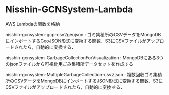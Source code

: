 # Nisshin-GCNSystem-Lambda
AWS Lambdaの関数を格納

nisshin-gcnsystem-gcp-csv2geojson : ゴミ集積所のCSVデータをMongoDBにインポートするGeoJSON形式に変換する関数．S3にCSVファイルがアップロードされたら，自動的に変換する．

nisshin-gcnsystem-GarbageCollectionForVisualization : MongoDBにある3つのjsonファイルから可視化用ごみ集積所データセットを作成する

nisshin-gcnsystem-MultipleGarbageCollection-csv2json : 複数回収ゴミ集積所のCSVデータをMongoDBにインポートするJSON形式に変換する関数．S3にCSVファイルがアップロードされたら，自動的に変換する．

